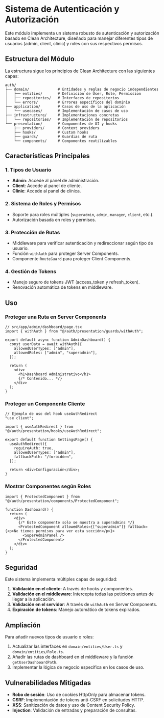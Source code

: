 # Sistema de Autenticación y Autorización

Este módulo implementa un sistema robusto de autenticación y autorización basado en Clean Architecture, diseñado para manejar diferentes tipos de usuarios (admin, client, clinic) y roles con sus respectivos permisos.

## Estructura del Módulo

La estructura sigue los principios de Clean Architecture con las siguientes capas:

```
auth/
├── domain/             # Entidades y reglas de negocio independientes
│   ├── entities/       # Definición de User, Role, Permission
│   ├── repositories/   # Interfaces de repositorios
│   └── errors/         # Errores específicos del dominio
├── application/        # Casos de uso de la aplicación
│   └── usecases/       # Implementación de casos de uso
├── infrastructure/     # Implementaciones concretas
│   └── repositories/   # Implementación de repositorios
└── presentation/       # Componentes de UI y hooks
    ├── providers/      # Context providers
    ├── hooks/          # Custom hooks
    ├── guards/         # Guardias de ruta
    └── components/     # Componentes reutilizables
```

## Características Principales

### 1. Tipos de Usuario

- **Admin**: Accede al panel de administración.
- **Client**: Accede al panel de cliente.
- **Clinic**: Accede al panel de clínica.

### 2. Sistema de Roles y Permisos

- Soporte para roles múltiples (`superadmin`, `admin`, `manager`, `client`, etc.).
- Autorización basada en roles y permisos.

### 3. Protección de Rutas

- Middleware para verificar autenticación y redireccionar según tipo de usuario.
- Función `withAuth` para proteger Server Components.
- Componente `RouteGuard` para proteger Client Components.

### 4. Gestión de Tokens

- Manejo seguro de tokens JWT (access_token y refresh_token).
- Renovación automática de tokens en middleware.

## Uso

### Proteger una Ruta en Server Components

```tsx
// src/app/admin/dashboard/page.tsx
import { withAuth } from "@/auth/presentation/guards/withAuth";

export default async function AdminDashboard() {
  const userData = await withAuth({
    allowedUserTypes: ["admin"],
    allowedRoles: ["admin", "superadmin"],
  });

  return (
    <div>
      <h1>Dashboard Administrativo</h1>
      {/* Contenido... */}
    </div>
  );
}
```

### Proteger un Componente Cliente

```tsx
// Ejemplo de uso del hook useAuthRedirect
"use client";

import { useAuthRedirect } from "@/auth/presentation/hooks/useAuthRedirect";

export default function SettingsPage() {
  useAuthRedirect({
    requireAuth: true,
    allowedUserTypes: ["admin"],
    fallbackPath: "/forbidden",
  });

  return <div>Configuración</div>;
}
```

### Mostrar Componentes según Roles

```tsx
import { ProtectedComponent } from "@/auth/presentation/components/ProtectedComponent";

function Dashboard() {
  return (
    <div>
      {/* Este componente solo se muestra a superadmins */}
      <ProtectedComponent allowedRoles={["superadmin"]} fallback={<p>No tienes permisos para ver esta sección</p>}>
        <SuperAdminPanel />
      </ProtectedComponent>
    </div>
  );
}
```

## Seguridad

Este sistema implementa múltiples capas de seguridad:

1. **Validación en el cliente**: A través de hooks y componentes.
2. **Validación en el middleware**: Intercepta todas las peticiones antes de llegar a la aplicación.
3. **Validación en el servidor**: A través de `withAuth` en Server Components.
4. **Expiración de tokens**: Manejo automático de tokens expirados.

## Ampliación

Para añadir nuevos tipos de usuario o roles:

1. Actualizar las interfaces en `domain/entities/User.ts` y `domain/entities/Role.ts`.
2. Añadir las rutas de dashboard en el middleware y la función `getUserDashboardPath`.
3. Implementar la lógica de negocio específica en los casos de uso.

## Vulnerabilidades Mitigadas

- **Robo de sesión**: Uso de cookies HttpOnly para almacenar tokens.
- **CSRF**: Implementación de tokens anti-CSRF en solicitudes HTTP.
- **XSS**: Sanitización de datos y uso de Content Security Policy.
- **Injection**: Validación de entradas y preparación de consultas.
